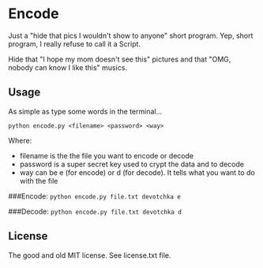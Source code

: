 Encode
===========================================================================

Just a "hide that pics I wouldn't show to anyone" short program.
Yep, short program, I really refuse to call it a Script.

Hide that "I hope my mom doesn't see this" pictures and that
"OMG, nobody can know I like this" musics.

Usage
-----
As simple as type some words in the terminal...

`python encode.py <filename> <password> <way>`

Where:
* filename is the the file you want to encode or decode
* password is a super secret key used to crypt the data and to decode
* way can be e (for encode) or d (for decode). It tells what you want to
do with the file

###Encode:
`python encode.py file.txt devotchka e`

###Decode:
`python encode.py file.txt devotchka d`

License
-------

The good and old MIT license. See license.txt file.

